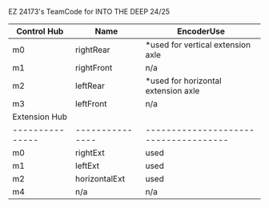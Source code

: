 EZ 24173's TeamCode for INTO THE DEEP 24/25

| Control Hub   | Name          | EncoderUse                          |
|---------------|---------------|-------------------------------------|
| m0            | rightRear     | *used for vertical extension axle   |
| m1            | rightFront    | n/a                                 |
| m2            | leftRear      | *used for horizontal extension axle |
| m3            | leftFront     | n/a                                 |
| Extension Hub |               |                                     |
|---------------|---------------|-------------------------------------|
| m0            | rightExt      | used                                |
| m1            | leftExt       | used                                |
| m2            | horizontalExt | used                                |
| m4            | n/a           | n/a                                 |